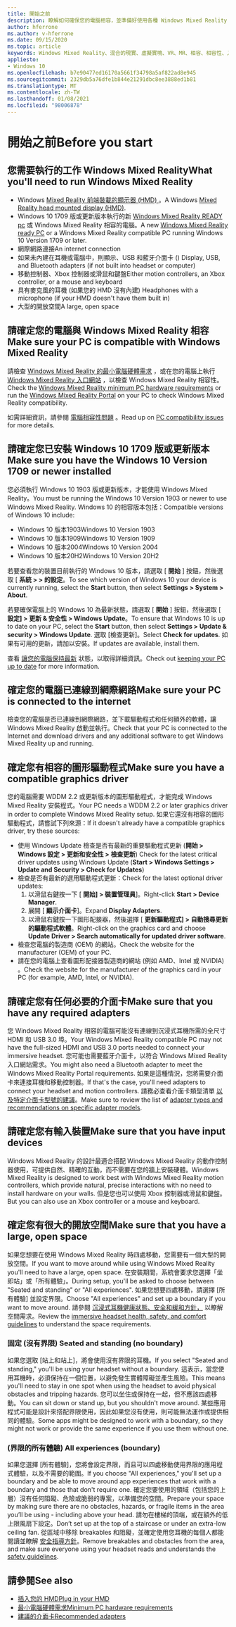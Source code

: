 ```yaml
---
title: 開始之前
description: 瞭解如何確保您的電腦相容，並準備好使用各種 Windows Mixed Reality 的應用程式體驗。
author: hferrone
ms.author: v-hferrone
ms.date: 09/15/2020
ms.topic: article
keywords: Windows Mixed Reality、混合的現實、虛擬實境、VR、MR、相容、相容性、入門、安裝程式、電腦、系統需求
appliesto:
- Windows 10
ms.openlocfilehash: b7e90477ed16170a5661f34798a5af822ad8e945
ms.sourcegitcommit: 2329db5a76dfe1b844e21291dbc8ee3888ed1b81
ms.translationtype: MT
ms.contentlocale: zh-TW
ms.lasthandoff: 01/08/2021
ms.locfileid: "98006878"
---
```

# <a name="before-you-start"></a><span data-ttu-id="5eb93-104">開始之前</span><span class="sxs-lookup"><span data-stu-id="5eb93-104">Before you start</span></span>

## <a name="what-youll-need-to-run-windows-mixed-reality"></a><span data-ttu-id="5eb93-105">您需要執行的工作 Windows Mixed Reality</span><span class="sxs-lookup"><span data-stu-id="5eb93-105">What you'll need to run Windows Mixed Reality</span></span>

* <span data-ttu-id="5eb93-106">Windows [Mixed Reality 前端裝載的顯示器 (HMD) ](https://www.microsoft.com/en-us/windows/windows-mixed-reality-devices)。</span><span class="sxs-lookup"><span data-stu-id="5eb93-106">A Windows [Mixed Reality head mounted display (HMD)](https://www.microsoft.com/en-us/windows/windows-mixed-reality-devices).</span></span>
* <span data-ttu-id="5eb93-107">Windows 10 1709 版或更新版本執行的新 [Windows Mixed Reality READY pc](https://support.microsoft.com/en-us/help/4039260/windows-10-mixed-reality-pc-hardware-guidelines) 或 Windows Mixed Reality 相容的電腦。</span><span class="sxs-lookup"><span data-stu-id="5eb93-107">A new [Windows Mixed Reality ready PC](https://support.microsoft.com/en-us/help/4039260/windows-10-mixed-reality-pc-hardware-guidelines) or a Windows Mixed Reality compatible PC running Windows 10 Version 1709 or later.</span></span>
* <span data-ttu-id="5eb93-108">網際網路連接</span><span class="sxs-lookup"><span data-stu-id="5eb93-108">An internet connection</span></span>
* <span data-ttu-id="5eb93-109">如果未內建在耳機或電腦中，則顯示、USB 和藍牙介面卡 () </span><span class="sxs-lookup"><span data-stu-id="5eb93-109">Display, USB, and Bluetooth adapters (if not built into headset or computer)</span></span>
* <span data-ttu-id="5eb93-110">移動控制器、Xbox 控制器或滑鼠和鍵盤</span><span class="sxs-lookup"><span data-stu-id="5eb93-110">Either motion controllers, an Xbox controller, or a mouse and keyboard</span></span>
* <span data-ttu-id="5eb93-111">具有麥克風的耳機 (如果您的 HMD 沒有內建) </span><span class="sxs-lookup"><span data-stu-id="5eb93-111">Headphones with a microphone (if your HMD doesn't have them built in)</span></span>
* <span data-ttu-id="5eb93-112">大型的開放空間</span><span class="sxs-lookup"><span data-stu-id="5eb93-112">A large, open space</span></span>

## <a name="make-sure-your-pc-is-compatible-with-windows-mixed-reality"></a><span data-ttu-id="5eb93-113">請確定您的電腦與 Windows Mixed Reality 相容</span><span class="sxs-lookup"><span data-stu-id="5eb93-113">Make sure your PC is compatible with Windows Mixed Reality</span></span>

<span data-ttu-id="5eb93-114">請檢查 [Windows Mixed Reality 的最小電腦硬體需求](windows-mixed-reality-minimum-pc-hardware-compatibility-guidelines.md) ，或在您的電腦上執行 [Windows Mixed Reality 入口網站](install-windows-mixed-reality.md#launch-mixed-reality-portal) ，以檢查 Windows Mixed Reality 相容性。</span><span class="sxs-lookup"><span data-stu-id="5eb93-114">Check the [Windows Mixed Reality minimum PC hardware requirements](windows-mixed-reality-minimum-pc-hardware-compatibility-guidelines.md) or run the [Windows Mixed Reality Portal](install-windows-mixed-reality.md#launch-mixed-reality-portal) on your PC to check Windows Mixed Reality compatibility.</span></span>

<span data-ttu-id="5eb93-115">如需詳細資訊，請參閱 [電腦相容性問題](https://support.microsoft.com/help/4045777/windows-10-get-help-with-pc-compatibility-in-windows-mixed-reality) 。</span><span class="sxs-lookup"><span data-stu-id="5eb93-115">Read up on [PC compatibility issues](https://support.microsoft.com/help/4045777/windows-10-get-help-with-pc-compatibility-in-windows-mixed-reality) for more details.</span></span>

## <a name="make-sure-you-have-the-windows-10-version-1709-or-newer-installed"></a><span data-ttu-id="5eb93-116">請確定您已安裝 Windows 10 1709 版或更新版本</span><span class="sxs-lookup"><span data-stu-id="5eb93-116">Make sure you have the Windows 10 Version 1709 or newer installed</span></span>

<span data-ttu-id="5eb93-117">您必須執行 Windows 10 1903 版或更新版本，才能使用 Windows Mixed Reality。</span><span class="sxs-lookup"><span data-stu-id="5eb93-117">You must be running the Windows 10 Version 1903 or newer to use Windows Mixed Reality.</span></span> <span data-ttu-id="5eb93-118">Windows 10 的相容版本包括：</span><span class="sxs-lookup"><span data-stu-id="5eb93-118">Compatible versions of Windows 10 include:</span></span>

* <span data-ttu-id="5eb93-119">Windows 10 版本1903</span><span class="sxs-lookup"><span data-stu-id="5eb93-119">Windows 10 Version 1903</span></span>
* <span data-ttu-id="5eb93-120">Windows 10 版本1909</span><span class="sxs-lookup"><span data-stu-id="5eb93-120">Windows 10 Version 1909</span></span>
* <span data-ttu-id="5eb93-121">Windows 10 版本2004</span><span class="sxs-lookup"><span data-stu-id="5eb93-121">Windows 10 Version 2004</span></span>
* <span data-ttu-id="5eb93-122">Windows 10 版本20H2</span><span class="sxs-lookup"><span data-stu-id="5eb93-122">Windows 10 Version 20H2</span></span>

<span data-ttu-id="5eb93-123">若要查看您的裝置目前執行的 Windows 10 版本，請選取 [ **開始** ] 按鈕，然後選取 [ **系統 > > 的設定**。</span><span class="sxs-lookup"><span data-stu-id="5eb93-123">To see which version of Windows 10 your device is currently running, select the **Start** button, then select **Settings  > System > About**.</span></span>

<span data-ttu-id="5eb93-124">若要確保電腦上的 Windows 10 為最新狀態，請選取 [ **開始** ] 按鈕，然後選取 [ **設定] > 更新 & 安全性 > Windows Update**。</span><span class="sxs-lookup"><span data-stu-id="5eb93-124">To ensure that Windows 10 is up to date on your PC, select the **Start** button, then select **Settings > Update & security > Windows Update**.</span></span>  <span data-ttu-id="5eb93-125">選取 [檢查更新]。</span><span class="sxs-lookup"><span data-stu-id="5eb93-125">Select **Check for updates**.</span></span> <span data-ttu-id="5eb93-126">如果有可用的更新，請加以安裝。</span><span class="sxs-lookup"><span data-stu-id="5eb93-126">If updates are available, install them.</span></span>

<span data-ttu-id="5eb93-127">查看 [讓您的電腦保持最新](https://support.microsoft.com/help/12373/windows-update-faq) 狀態，以取得詳細資訊。</span><span class="sxs-lookup"><span data-stu-id="5eb93-127">Check out [keeping your PC up to date](https://support.microsoft.com/help/12373/windows-update-faq) for more information.</span></span>

## <a name="make-sure-your-pc-is-connected-to-the-internet"></a><span data-ttu-id="5eb93-128">確定您的電腦已連線到網際網路</span><span class="sxs-lookup"><span data-stu-id="5eb93-128">Make sure your PC is connected to the internet</span></span>

<span data-ttu-id="5eb93-129">檢查您的電腦是否已連線到網際網路，並下載驅動程式和任何額外的軟體，讓 Windows Mixed Reality 啟動並執行。</span><span class="sxs-lookup"><span data-stu-id="5eb93-129">Check that your PC is connected to the Internet and download drivers and any additional software to get Windows Mixed Reality up and running.</span></span>

## <a name="make-sure-you-have-a-compatible-graphics-driver"></a><span data-ttu-id="5eb93-130">確定您有相容的圖形驅動程式</span><span class="sxs-lookup"><span data-stu-id="5eb93-130">Make sure you have a compatible graphics driver</span></span>

<span data-ttu-id="5eb93-131">您的電腦需要 WDDM 2.2 或更新版本的圖形驅動程式，才能完成 Windows Mixed Reality 安裝程式。</span><span class="sxs-lookup"><span data-stu-id="5eb93-131">Your PC needs a WDDM 2.2 or later graphics driver in order to complete Windows Mixed Reality setup.</span></span> <span data-ttu-id="5eb93-132">如果它還沒有相容的圖形驅動程式，請嘗試下列來源：</span><span class="sxs-lookup"><span data-stu-id="5eb93-132">If it doesn't already have a compatible graphics driver, try these sources:</span></span>

* <span data-ttu-id="5eb93-133">使用 Windows Update 檢查是否有最新的重要驅動程式更新 (**開始 > Windows 設定 > 更新和安全性 > 檢查更新**) </span><span class="sxs-lookup"><span data-stu-id="5eb93-133">Check for the latest critical driver updates using Windows Update (**Start > Windows Settings > Update and Security > Check for Updates**)</span></span>
* <span data-ttu-id="5eb93-134">檢查是否有最新的選用驅動程式更新：</span><span class="sxs-lookup"><span data-stu-id="5eb93-134">Check for the latest optional driver updates:</span></span>
    1. <span data-ttu-id="5eb93-135">以滑鼠右鍵按一下 [ **開始] > 裝置管理員**]。</span><span class="sxs-lookup"><span data-stu-id="5eb93-135">Right-click **Start > Device Manager**.</span></span>
    2. <span data-ttu-id="5eb93-136">展開 [ **顯示介面卡**]。</span><span class="sxs-lookup"><span data-stu-id="5eb93-136">Expand **Display Adapters**.</span></span>
    3. <span data-ttu-id="5eb93-137">以滑鼠右鍵按一下圖形配接器，然後選擇 [ **更新驅動程式] > 自動搜尋更新的驅動程式軟體**。</span><span class="sxs-lookup"><span data-stu-id="5eb93-137">Right-click on the graphics card and choose **Update Driver > Search automatically for updated driver software**.</span></span>
* <span data-ttu-id="5eb93-138">檢查您電腦的製造商 (OEM) 的網站。</span><span class="sxs-lookup"><span data-stu-id="5eb93-138">Check the website for the manufacturer (OEM) of your PC.</span></span>
* <span data-ttu-id="5eb93-139">請在您的電腦上查看圖形配接器製造商的網站 (例如 AMD、Intel 或 NVIDIA) 。</span><span class="sxs-lookup"><span data-stu-id="5eb93-139">Check the website for the manufacturer of the graphics card in your PC (for example, AMD, Intel, or NVIDIA).</span></span>

## <a name="make-sure-that-you-have-any-required-adapters"></a><span data-ttu-id="5eb93-140">請確定您有任何必要的介面卡</span><span class="sxs-lookup"><span data-stu-id="5eb93-140">Make sure that you have any required adapters</span></span>

<span data-ttu-id="5eb93-141">您 Windows Mixed Reality 相容的電腦可能沒有連線到沉浸式耳機所需的全尺寸 HDMI 和 USB 3.0 埠。</span><span class="sxs-lookup"><span data-stu-id="5eb93-141">Your Windows Mixed Reality compatible PC may not have the full-sized HDMI and USB 3.0 ports needed to connect your immersive headset.</span></span> <span data-ttu-id="5eb93-142">您可能也需要藍牙介面卡，以符合 Windows Mixed Reality 入口網站需求。</span><span class="sxs-lookup"><span data-stu-id="5eb93-142">You might also need a Bluetooth adapter to meet the Windows Mixed Reality Portal requirements.</span></span>  <span data-ttu-id="5eb93-143">如果是這種情況，您將需要介面卡來連接耳機和移動控制器。</span><span class="sxs-lookup"><span data-stu-id="5eb93-143">If that's the case, you'll need adapters to connect your headset and motion controllers.</span></span> <span data-ttu-id="5eb93-144">請務必查看介面卡類型清單 [以及特定介面卡型號的建議](recommended-adapters-for-windows-mixed-reality-capable-pcs.md)。</span><span class="sxs-lookup"><span data-stu-id="5eb93-144">Make sure to review the list of [adapter types and recommendations on specific adapter models](recommended-adapters-for-windows-mixed-reality-capable-pcs.md).</span></span>

## <a name="make-sure-that-you-have-input-devices"></a><span data-ttu-id="5eb93-145">請確定您有輸入裝置</span><span class="sxs-lookup"><span data-stu-id="5eb93-145">Make sure that you have input devices</span></span>

<span data-ttu-id="5eb93-146">Windows Mixed Reality 的設計最適合搭配 Windows Mixed Reality 的動作控制器使用，可提供自然、精確的互動，而不需要在您的牆上安裝硬體。</span><span class="sxs-lookup"><span data-stu-id="5eb93-146">Windows Mixed Reality is designed to work best with Windows Mixed Reality motion controllers, which provide natural, precise interactions with no need to install hardware on your walls.</span></span> <span data-ttu-id="5eb93-147">但是您也可以使用 Xbox 控制器或滑鼠和鍵盤。</span><span class="sxs-lookup"><span data-stu-id="5eb93-147">But you can also use an Xbox controller or a mouse and keyboard.</span></span>

## <a name="make-sure-that-you-have-a-large-open-space"></a><span data-ttu-id="5eb93-148">確定您有很大的開放空間</span><span class="sxs-lookup"><span data-stu-id="5eb93-148">Make sure that you have a large, open space</span></span>

<span data-ttu-id="5eb93-149">如果您想要在使用 Windows Mixed Reality 時四處移動，您需要有一個大型的開放空間。</span><span class="sxs-lookup"><span data-stu-id="5eb93-149">If you want to move around while using Windows Mixed Reality you'll need to have a large, open space.</span></span>  <span data-ttu-id="5eb93-150">在安裝期間，系統會要求您選擇「坐即站」或「所有體驗」。</span><span class="sxs-lookup"><span data-stu-id="5eb93-150">During setup, you'll be asked to choose between "Seated and standing" or "All experiences".</span></span> <span data-ttu-id="5eb93-151">如果您想要四處移動，請選擇 [所有體驗] 並設定界限。</span><span class="sxs-lookup"><span data-stu-id="5eb93-151">Choose "All experiences" and set up a boundary if you want to move around.</span></span> <span data-ttu-id="5eb93-152">請參閱 [沉浸式耳機健康狀態、安全和緩和方針，](wmr-health-safety-comfort.md) 以瞭解空間需求。</span><span class="sxs-lookup"><span data-stu-id="5eb93-152">Review the [immersive headset health, safety, and comfort guidelines](wmr-health-safety-comfort.md) to understand the space requirements.</span></span>

### <a name="seated-and-standing-no-boundary"></a><span data-ttu-id="5eb93-153">固定 (沒有界限) </span><span class="sxs-lookup"><span data-stu-id="5eb93-153">Seated and standing (no boundary)</span></span>

<span data-ttu-id="5eb93-154">如果您選取 [站上和站上]，將會使用沒有界限的耳機。</span><span class="sxs-lookup"><span data-stu-id="5eb93-154">If you select "Seated and standing," you'll be using your headset without a boundary.</span></span> <span data-ttu-id="5eb93-155">這表示，當您使用耳機時，必須保持在一個位置，以避免發生實體障礙並產生風險。</span><span class="sxs-lookup"><span data-stu-id="5eb93-155">This means you'll need to stay in one spot when using the headset to avoid physical obstacles and tripping hazards.</span></span> <span data-ttu-id="5eb93-156">您可以坐住或保持在一起，但不應該四處移動。</span><span class="sxs-lookup"><span data-stu-id="5eb93-156">You can sit down or stand up, but you shouldn't move around.</span></span> <span data-ttu-id="5eb93-157">某些應用程式可能是設計來搭配界限使用，因此如果您沒有使用，則可能無法運作或提供相同的體驗。</span><span class="sxs-lookup"><span data-stu-id="5eb93-157">Some apps might be designed to work with a boundary, so they might not work or provide the same experience if you use them without one.</span></span>

### <a name="all-experiences-boundary"></a><span data-ttu-id="5eb93-158"> (界限的所有體驗) </span><span class="sxs-lookup"><span data-stu-id="5eb93-158">All experiences (boundary)</span></span>

<span data-ttu-id="5eb93-159">如果您選擇 [所有體驗]，您將會設定界限，而且可以四處移動使用界限的應用程式體驗，以及不需要的範圍。</span><span class="sxs-lookup"><span data-stu-id="5eb93-159">If you choose "All experiences," you'll set up a boundary and be able to move around app experiences that work with a boundary and those that don't require one.</span></span> <span data-ttu-id="5eb93-160">確定您要使用的領域（包括您的上層）沒有任何阻礙、危險或脆弱的專案，以準備您的空間。</span><span class="sxs-lookup"><span data-stu-id="5eb93-160">Prepare your space by making sure there are no obstacles, hazards, or fragile items in the area you’ll be using - including above your head.</span></span> <span data-ttu-id="5eb93-161">請勿在樓梯的頂端，或在額外的低上限風扇下設定。</span><span class="sxs-lookup"><span data-stu-id="5eb93-161">Don’t set up at the top of a staircase or under an extra-low ceiling fan.</span></span> <span data-ttu-id="5eb93-162">從區域中移除 breakables 和阻礙，並確定使用您耳機的每個人都能閱讀並瞭解 [安全指導方針](https://support.microsoft.com/en-us/help/4039969/windows-10-mixed-reality-immersive-headset-health-safety-comfort)。</span><span class="sxs-lookup"><span data-stu-id="5eb93-162">Remove breakables and obstacles from the area, and make sure everyone using your headset reads and understands the [safety guidelines](https://support.microsoft.com/en-us/help/4039969/windows-10-mixed-reality-immersive-headset-health-safety-comfort).</span></span>

## <a name="see-also"></a><span data-ttu-id="5eb93-163">請參閱</span><span class="sxs-lookup"><span data-stu-id="5eb93-163">See also</span></span>

* [<span data-ttu-id="5eb93-164">插入您的 HMD</span><span class="sxs-lookup"><span data-stu-id="5eb93-164">Plug in your HMD</span></span>](plug-in-your-headset.md)
* [<span data-ttu-id="5eb93-165">最小電腦硬體需求</span><span class="sxs-lookup"><span data-stu-id="5eb93-165">Minimum PC hardware requirements</span></span>](windows-mixed-reality-minimum-pc-hardware-compatibility-guidelines.md)
* [<span data-ttu-id="5eb93-166">建議的介面卡</span><span class="sxs-lookup"><span data-stu-id="5eb93-166">Recommended adapters</span></span>](recommended-adapters-for-windows-mixed-reality-capable-pcs.md)